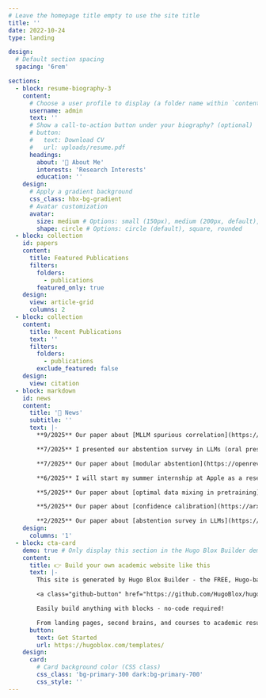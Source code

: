 ```yaml
---
# Leave the homepage title empty to use the site title
title: ''
date: 2022-10-24
type: landing

design:
  # Default section spacing
  spacing: '6rem'

sections:
  - block: resume-biography-3
    content:
      # Choose a user profile to display (a folder name within `content/authors/`)
      username: admin
      text: ''
      # Show a call-to-action button under your biography? (optional)
      # button:
      #   text: Download CV
      #   url: uploads/resume.pdf
      headings:
        about: '👋 About Me'
        interests: 'Research Interests'
        education: ''
    design:
      # Apply a gradient background
      css_class: hbx-bg-gradient
      # Avatar customization
      avatar:
        size: medium # Options: small (150px), medium (200px, default), large (320px), xl (400px), xxl (500px)
        shape: circle # Options: circle (default), square, rounded
  - block: collection
    id: papers
    content:
      title: Featured Publications
      filters:
        folders:
          - publications
        featured_only: true
    design:
      view: article-grid
      columns: 2
  - block: collection
    content:
      title: Recent Publications
      text: ''
      filters:
        folders:
          - publications
        exclude_featured: false
    design:
      view: citation
  - block: markdown
    id: news
    content:
      title: '📰 News'
      subtitle: ''
      text: |-
        **9/2025** Our paper about [MLLM spurious correlation](https://arxiv.org/abs/2506.18322) has been accepted by NeurIPS 2025!

        **7/2025** I presented our abstention survey in LLMs (oral presentation) and confidence calibration (poster) at ACL 2025!

        **7/2025** Our paper about [modular abstention](https://openreview.net/pdf?id=EQIBB1BA6Y) has been accepted by ICML 2025!

        **6/2025** I will start my summer internship at Apple as a research intern!

        **5/2025** Our paper about [optimal data mixing in pretraining](https://arxiv.org/pdf/2407.20177) has been accepted by COLM 2025!

        **5/2025** Our paper about [confidence calibration](https://arxiv.org/pdf/2506.00582) has been accepted by ACL 2025!

        **2/2025** Our paper about [abstention survey in LLMs](https://arxiv.org/pdf/2407.18418) has been accepted by TACL 2025!
    design:
      columns: '1'
  - block: cta-card
    demo: true # Only display this section in the Hugo Blox Builder demo site
    content:
      title: 👉 Build your own academic website like this
      text: |-
        This site is generated by Hugo Blox Builder - the FREE, Hugo-based open source website builder trusted by 250,000+ academics like you.

        <a class="github-button" href="https://github.com/HugoBlox/hugo-blox-builder" data-color-scheme="no-preference: light; light: light; dark: dark;" data-icon="octicon-star" data-size="large" data-show-count="true" aria-label="Star HugoBlox/hugo-blox-builder on GitHub">Star</a>

        Easily build anything with blocks - no-code required!

        From landing pages, second brains, and courses to academic resumés, conferences, and tech blogs.
      button:
        text: Get Started
        url: https://hugoblox.com/templates/
    design:
      card:
        # Card background color (CSS class)
        css_class: 'bg-primary-300 dark:bg-primary-700'
        css_style: ''
---
```

